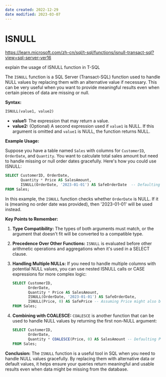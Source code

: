 ```yaml
---
date created: 2022-12-29
date modified: 2023-03-07
---
```

# ISNULL

https://learn.microsoft.com/zh-cn/sql/t-sql/functions/isnull-transact-sql?view=sql-server-ver16

explain the usage of ISNULL function in T-SQL

The `ISNULL` function is a SQL Server (Transact-SQL) function used to handle NULL values by replacing them with an alternative value if necessary. This can be very useful when you want to provide meaningful results even when certain pieces of data are missing or null.

**Syntax:**

```sql
ISNULL(value1, value2)
```

- **value1:** The expression that may return a value.
- **value2:** (Optional) A second expression used if `value1` is NULL. If this argument is omitted and `value1` is NULL, the function returns NULL.

**Example Usage:**

Suppose you have a table named `Sales` with columns for `CustomerID`, `OrderDate`, and `Quantity`. You want to calculate total sales amount but need to handle missing or null order dates gracefully. Here's how you could use ISNULL:

```sql
SELECT CustomerID, OrderDate,
       Quantity * Price AS SalesAmount,
       ISNULL(OrderDate, '2023-01-01') AS SafeOrderDate  -- Defaulting to a specific date if OrderDate is null
FROM Sales;
```

In this example, the `ISNULL` function checks whether `OrderDate` is NULL. If it is (meaning no order date was provided), then '2023-01-01' will be used instead.

**Key Points to Remember:**

1. **Type Compatibility:** The types of both arguments must match, or the argument that doesn't fit will be converted to a compatible type.
   
2. **Precedence Over Other Functions:** `ISNULL` is evaluated before other arithmetic operations and aggregations when it's used in a SELECT clause.

3. **Handling Multiple NULLs:** If you need to handle multiple columns with potential NULL values, you can use nested ISNULL calls or CASE expressions for more complex logic:

   ```sql
   SELECT CustomerID,
          OrderDate,
          Quantity * Price AS SalesAmount,
          ISNULL(OrderDate, '2023-01-01') AS SafeOrderDate,
          ISNULL(Price, 0) AS SafePrice -- Assuming Price might also be null
   FROM Sales;
   ```

4. **Combining with COALESCE:** `COALESCE` is another function that can be used to handle NULL values by returning the first non-NULL argument:

   ```sql
   SELECT CustomerID,
          OrderDate,
          Quantity * COALESCE(Price, 0) AS SalesAmount -- Defaulting Price to 0 if null
   FROM Sales;
   ```

**Conclusion:** The `ISNULL` function is a useful tool in SQL when you need to handle NULL values gracefully. By replacing them with alternative data or default values, it helps ensure your queries return meaningful and usable results even when data might be missing from the database.